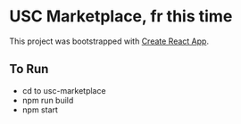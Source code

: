 # USC Marketplace, fr this time

This project was bootstrapped with [Create React App](https://github.com/facebook/create-react-app).

## To Run
- cd to usc-marketplace
- npm run build
- npm start

